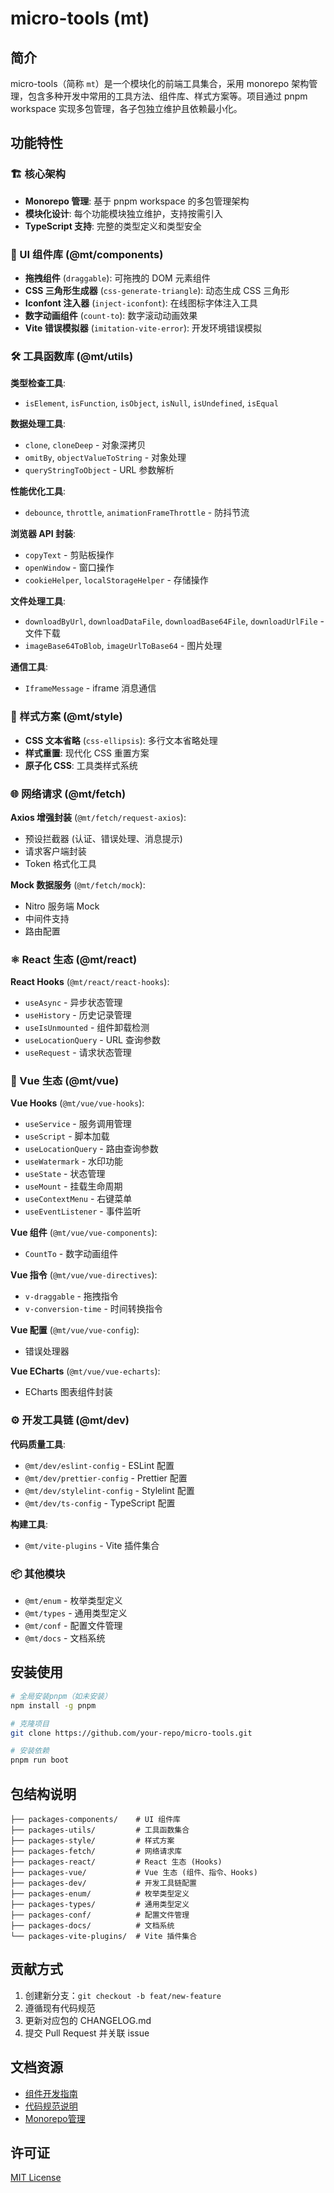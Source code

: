 # micro-tools (mt)

## 简介

micro-tools（简称 `mt`）是一个模块化的前端工具集合，采用 monorepo 架构管理，包含多种开发中常用的工具方法、组件库、样式方案等。项目通过 pnpm workspace 实现多包管理，各子包独立维护且依赖最小化。

## 功能特性

### 🏗 核心架构

- **Monorepo 管理**: 基于 pnpm workspace 的多包管理架构
- **模块化设计**: 每个功能模块独立维护，支持按需引入
- **TypeScript 支持**: 完整的类型定义和类型安全

### 🎨 UI 组件库 (@mt/components)

- **拖拽组件** (`draggable`): 可拖拽的 DOM 元素组件
- **CSS 三角形生成器** (`css-generate-triangle`): 动态生成 CSS 三角形
- **Iconfont 注入器** (`inject-iconfont`): 在线图标字体注入工具
- **数字动画组件** (`count-to`): 数字滚动动画效果
- **Vite 错误模拟器** (`imitation-vite-error`): 开发环境错误模拟

### 🛠 工具函数库 (@mt/utils)

**类型检查工具**:

- `isElement`, `isFunction`, `isObject`, `isNull`, `isUndefined`, `isEqual`

**数据处理工具**:

- `clone`, `cloneDeep` - 对象深拷贝
- `omitBy`, `objectValueToString` - 对象处理
- `queryStringToObject` - URL 参数解析

**性能优化工具**:

- `debounce`, `throttle`, `animationFrameThrottle` - 防抖节流

**浏览器 API 封装**:

- `copyText` - 剪贴板操作
- `openWindow` - 窗口操作
- `cookieHelper`, `localStorageHelper` - 存储操作

**文件处理工具**:

- `downloadByUrl`, `downloadDataFile`, `downloadBase64File`, `downloadUrlFile` - 文件下载
- `imageBase64ToBlob`, `imageUrlToBase64` - 图片处理

**通信工具**:

- `IframeMessage` - iframe 消息通信

### 🎨 样式方案 (@mt/style)

- **CSS 文本省略** (`css-ellipsis`): 多行文本省略处理
- **样式重置**: 现代化 CSS 重置方案
- **原子化 CSS**: 工具类样式系统

### 🌐 网络请求 (@mt/fetch)

**Axios 增强封装** (`@mt/fetch/request-axios`):

- 预设拦截器 (认证、错误处理、消息提示)
- 请求客户端封装
- Token 格式化工具

**Mock 数据服务** (`@mt/fetch/mock`):

- Nitro 服务端 Mock
- 中间件支持
- 路由配置

### ⚛️ React 生态 (@mt/react)

**React Hooks** (`@mt/react/react-hooks`):

- `useAsync` - 异步状态管理
- `useHistory` - 历史记录管理
- `useIsUnmounted` - 组件卸载检测
- `useLocationQuery` - URL 查询参数
- `useRequest` - 请求状态管理

### 🖖 Vue 生态 (@mt/vue)

**Vue Hooks** (`@mt/vue/vue-hooks`):

- `useService` - 服务调用管理
- `useScript` - 脚本加载
- `useLocationQuery` - 路由查询参数
- `useWatermark` - 水印功能
- `useState` - 状态管理
- `useMount` - 挂载生命周期
- `useContextMenu` - 右键菜单
- `useEventListener` - 事件监听

**Vue 组件** (`@mt/vue/vue-components`):

- `CountTo` - 数字动画组件

**Vue 指令** (`@mt/vue/vue-directives`):

- `v-draggable` - 拖拽指令
- `v-conversion-time` - 时间转换指令

**Vue 配置** (`@mt/vue/vue-config`):

- 错误处理器

**Vue ECharts** (`@mt/vue/vue-echarts`):

- ECharts 图表组件封装

### ⚙️ 开发工具链 (@mt/dev)

**代码质量工具**:

- `@mt/dev/eslint-config` - ESLint 配置
- `@mt/dev/prettier-config` - Prettier 配置
- `@mt/dev/stylelint-config` - Stylelint 配置
- `@mt/dev/ts-config` - TypeScript 配置

**构建工具**:

- `@mt/vite-plugins` - Vite 插件集合

### 📦 其他模块

- `@mt/enum` - 枚举类型定义
- `@mt/types` - 通用类型定义
- `@mt/conf` - 配置文件管理
- `@mt/docs` - 文档系统

## 安装使用

```bash
# 全局安装pnpm（如未安装）
npm install -g pnpm

# 克隆项目
git clone https://github.com/your-repo/micro-tools.git

# 安装依赖
pnpm run boot
```

## 包结构说明

```text
├── packages-components/    # UI 组件库
├── packages-utils/         # 工具函数集合
├── packages-style/         # 样式方案
├── packages-fetch/         # 网络请求库
├── packages-react/         # React 生态 (Hooks)
├── packages-vue/           # Vue 生态 (组件、指令、Hooks)
├── packages-dev/           # 开发工具链配置
├── packages-enum/          # 枚举类型定义
├── packages-types/         # 通用类型定义
├── packages-conf/          # 配置文件管理
├── packages-docs/          # 文档系统
└── packages-vite-plugins/  # Vite 插件集合
```

## 贡献方式

1. 创建新分支：`git checkout -b feat/new-feature`
2. 遵循现有代码规范
3. 更新对应包的 CHANGELOG.md
4. 提交 Pull Request 并关联 issue

## 文档资源

- [组件开发指南](./doc/Storybook.md)
- [代码规范说明](./doc/lint.md)
- [Monorepo管理](./doc/monorepo-pnpm.md)

## 许可证

[MIT License](./LICENSE)
